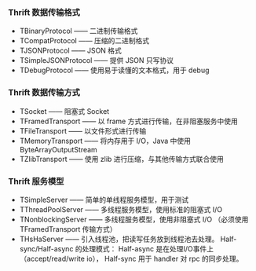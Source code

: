 ### Thrift 数据传输格式

- TBinaryProtocol —— 二进制传输格式
- TCompatProtocol —— 压缩的二进制格式
- TJSONProtocol —— JSON 格式
- TSimpleJSONProtocol —— 提供 JSON 只写协议
- TDebugProtocol —— 使用易于读懂的文本格式，用于 debug

### Thrift 数据传输方式

- TSocket —— 阻塞式 Socket
- TFramedTransport —— 以 frame 方式进行传输，在非阻塞服务中使用
- TFileTransport —— 以文件形式进行传输
- TMemoryTransport —— 将内存用于 I/O，Java 中使用 ByteArrayOutputStream
- TZlibTransport —— 使用 zlib 进行压缩，与其他传输方式联合使用

### Thrift 服务模型

- TSimpleServer —— 简单的单线程服务模型，用于测试
- TThreadPoolServer —— 多线程服务模型，使用标准的阻塞式 I/O
- TNonblockingServer —— 多线程服务模型，使用非阻塞式 I/O （必须使用 TFramedTransport 传输方式）
- THsHaServer —— 引入线程池，把读写任务放到线程池去处理。
Half-sync/Half-async 的处理模式：
Half-async 是在处理I/O事件上（accept/read/write io），
Half-sync 用于 handler 对 rpc 的同步处理。

